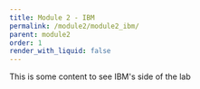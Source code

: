 ```yaml
---
title: Module 2 - IBM
permalink: /module2/module2_ibm/
parent: module2
order: 1
render_with_liquid: false
---
```



This is some content to see IBM's side of the lab
